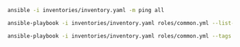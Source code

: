 ```bash
ansible -i inventories/inventory.yaml -m ping all
```

```bash
ansible-playbook -i inventories/inventory.yaml roles/common.yml --list-tags
```

```bash
ansible-playbook -i inventories/inventory.yaml roles/common.yml --tags all --limit all
```
